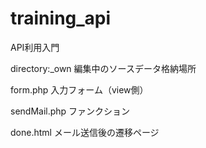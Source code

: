 # training_api
API利用入門

directory:_own
編集中のソースデータ格納場所

form.php
入力フォーム（view側）

sendMail.php
ファンクション

done.html
メール送信後の遷移ページ
